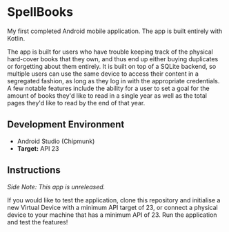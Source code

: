 # SpellBooks

My first completed Android mobile application.  The app is built entirely with Kotlin.


The app is built for users who have trouble keeping track of the physical hard-cover books that they own, and thus end up either buying duplicates or forgetting about them entirely.  It is built on top of a SQLite backend, so multiple users can use the same device to access their content in a segregated fashion, as long as they log in with the appropriate credentials.  A few notable features include the ability for a user to set a goal for the amount of books they'd like to read in a single year as well as the total pages they'd like to read by the end of that year.

## Development Environment

* Android Studio (Chipmunk)
* **Target:** API 23

## Instructions

_Side Note: This app is unreleased._

If you would like to test the application, clone this repository and initialise a new Virtual Device with a minimum API target of 23, or connect a physical device to your machine that has a minimum API of 23.  Run the application and test the features!
